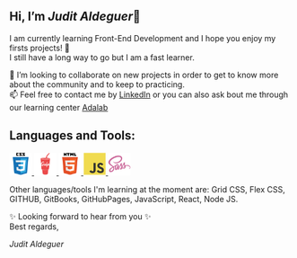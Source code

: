 ## Hi, I’m *Judit Aldeguer*👋  

I am currently learning Front-End Development and I hope you enjoy my firsts projects! 👀  
I still have a long way to go but I am a fast learner.


💞️ I’m looking to collaborate on new projects in order to get to know more about the community and to keep to practicing.  
📫 Feel free to contact me  by [LinkedIn](https://www.linkedin.com/in/juditaldeguer/) or you can also ask bout me through our learning center [Adalab](https://adalab.es/contacto/)

## Languages and Tools:
<p align="left"> 
<a href="https://www.w3schools.com/css/" target="_blank"> <img src="https://raw.githubusercontent.com/devicons/devicon/master/icons/css3/css3-original-wordmark.svg" alt="css3" width="40" height="40"/> </a> 
<a href="https://gulpjs.com" target="_blank"> <img src="https://raw.githubusercontent.com/devicons/devicon/master/icons/gulp/gulp-plain.svg" alt="gulp" width="40" height="40"/> </a> 
<a href="https://www.w3.org/html/" target="_blank"> <img src="https://raw.githubusercontent.com/devicons/devicon/master/icons/html5/html5-original-wordmark.svg" alt="html5" width="40" height="40"/> </a> 
<a href="https://developer.mozilla.org/en-US/docs/Web/JavaScript" target="_blank"> <img src="https://raw.githubusercontent.com/devicons/devicon/master/icons/javascript/javascript-original.svg" alt="javascript" width="40" height="40"/> </a> 
<a href="https://sass-lang.com" target="_blank"> <img src="https://raw.githubusercontent.com/devicons/devicon/master/icons/sass/sass-original.svg" alt="sass" width="40" height="40"/> </a> 

</p>
Other languages/tools I'm learning at the moment are: Grid CSS, Flex CSS, GITHUB, GitBooks, GitHubPages, JavaScript, React, Node JS.  
  
  
✨ Looking forward to hear from you ✨   
Best regards,  

*Judit Aldeguer* 
